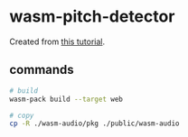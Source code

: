 # wasm-pitch-detector

Created from [this tutorial](https://www.toptal.com/webassembly/webassembly-rust-tutorial-web-audio).

## commands

```bash
# build
wasm-pack build --target web

# copy
cp -R ./wasm-audio/pkg ./public/wasm-audio
```